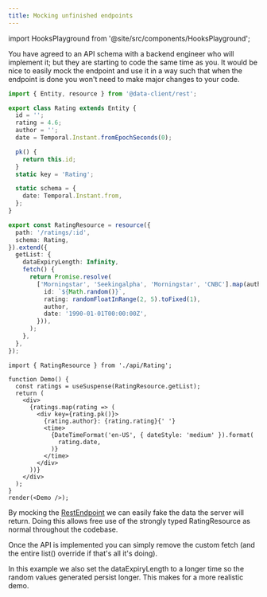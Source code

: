 ```yaml
---
title: Mocking unfinished endpoints
---
```


import HooksPlayground from '@site/src/components/HooksPlayground';

You have agreed to an API schema with a backend engineer who will implement it;
but they are starting to code the same time as you. It would be nice to easily
mock the endpoint and use it in a way such that when the endpoint is done
you won't need to make major changes to your code.

<HooksPlayground>

```typescript title="api/Rating"
import { Entity, resource } from '@data-client/rest';

export class Rating extends Entity {
  id = '';
  rating = 4.6;
  author = '';
  date = Temporal.Instant.fromEpochSeconds(0);

  pk() {
    return this.id;
  }
  static key = 'Rating';

  static schema = {
    date: Temporal.Instant.from,
  };
}

export const RatingResource = resource({
  path: '/ratings/:id',
  schema: Rating,
}).extend({
  getList: {
    dataExpiryLength: Infinity,
    fetch() {
      return Promise.resolve(
        ['Morningstar', 'Seekingalpha', 'Morningstar', 'CNBC'].map(author => ({
          id: `${Math.random()}`,
          rating: randomFloatInRange(2, 5).toFixed(1),
          author,
          date: '1990-01-01T00:00:00Z',
        })),
      );
    },
  },
});
```

```tsx title="Demo" collapsed
import { RatingResource } from './api/Rating';

function Demo() {
  const ratings = useSuspense(RatingResource.getList);
  return (
    <div>
      {ratings.map(rating => (
        <div key={rating.pk()}>
          {rating.author}: {rating.rating}{' '}
          <time>
            {DateTimeFormat('en-US', { dateStyle: 'medium' }).format(
              rating.date,
            )}
          </time>
        </div>
      ))}
    </div>
  );
}
render(<Demo />);
```

</HooksPlayground>

By mocking the
[RestEndpoint](../api/RestEndpoint.md) we can easily fake the data the server will return. Doing
this allows free use of the strongly typed RatingResource as normal throughout the codebase.

Once the API is implemented you can simply remove the custom fetch (and the entire list()
override if that's all it's doing).

In this example we also set the dataExpiryLength to a longer time so the random values generated
persist longer. This makes for a more realistic demo.
